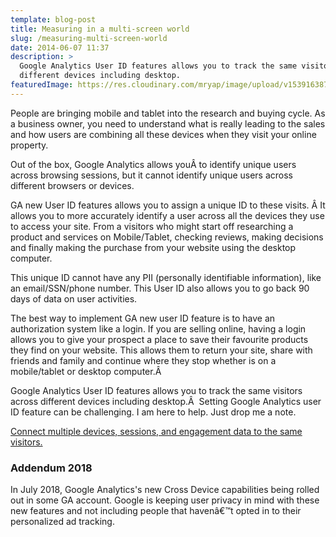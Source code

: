 ```yaml
---
template: blog-post
title: Measuring in a multi-screen world
slug: /measuring-multi-screen-world
date: 2014-06-07 11:37
description: >
  Google Analytics User ID features allows you to track the same visitors across
  different devices including desktop.
featuredImage: https://res.cloudinary.com/mryap/image/upload/v1539163875/website/1_UOkdEoZVqIk86aIqI_J9Ag.jpg
---
```



People are bringing mobile and tablet into the research and buying cycle. As a business owner, you need to understand what is really leading to the sales and how users are combining all these devices when they visit your online property.

Out of the box, Google Analytics allows youÂ to identify unique users across browsing sessions, but it cannot identify unique users across different browsers or devices.

GA new User ID features allows you to assign a unique ID to these visits. Â It allows you to more accurately identify a user across all the devices they use to access your site. From a visitors who might start off researching a product and services on Mobile/Tablet, checking reviews, making decisions and finally making the purchase from your website using the desktop computer.

This unique ID cannot have any PII (personally identifiable information), like an email/SSN/phone number. This User ID also allows you to go back 90 days of data on user activities.

The best way to implement GA new user ID feature is to have an authorization system like a login. If you are selling online, having a login allows you to give your prospect a place to save their favourite products they find on your website. This allows them to return your site, share with friends and family and continue where they stop whether is on a mobile/tablet or desktop computer.Â 

Google Analytics User ID features allows you to track the same visitors across different devices including desktop.Â  Setting Google Analytics user ID feature can be challenging. I am here to help. Just drop me a note.

[Connect multiple devices, sessions, and engagement data to the same visitors.](https://support.google.com/analytics/answer/3123662?hl=en)

### Addendum 2018

In July 2018, Google Analytics's new Cross Device capabilities being rolled out in some GA account.   Google is keeping user privacy in mind with these new features and not including people that havenâ€™t opted in to their personalized ad tracking.  


